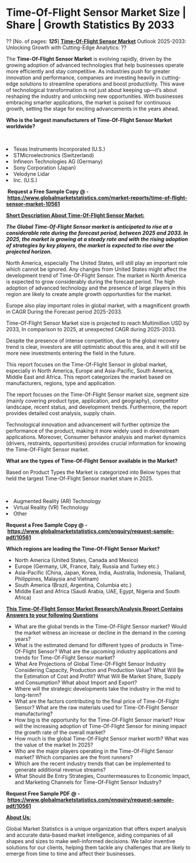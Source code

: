 <H1>Time-Of-Flight Sensor Market Size | Share | Growth Statistics By 2033</H1><p>?? [No. of pages:&nbsp;<strong><em>125</em></strong>]&nbsp;<strong><a href="https://www.globalmarketstatistics.com/market-reports/time-of-flight-sensor-market-10561">Time-Of-Flight Sensor&nbsp;Market</a></strong>&nbsp;Outlook 2025-2033: Unlocking Growth with Cutting-Edge Analytics: ??</p><p>The <strong>Time-Of-Flight Sensor Market</strong> is evolving rapidly, driven by the growing adoption of advanced technologies that help businesses operate more efficiently and stay competitive. As industries push for greater innovation and performance, companies are investing heavily in cutting-edge solutions to streamline operations and boost productivity. This wave of technological transformation is not just about keeping up&mdash;it&rsquo;s about reshaping the industry and unlocking new opportunities. With businesses embracing smarter applications, the market is poised for continuous growth, setting the stage for exciting advancements in the years ahead.</p><p><strong>Who is the largest manufacturers of Time-Of-Flight Sensor Market worldwide?</strong></p><p>&nbsp;<li>Texas Instruments Incorporated (U.S.)<li>STMicroelectronics (Switzerland) <li>Infineon Technologies AG (Germany)<li>Sony Corporation (Japan)<li>Velodyne Lidar<li> Inc. (U.S.)</p><p>&nbsp;<strong>Request a Free Sample Copy @ -&nbsp;<a href="https://www.globalmarketstatistics.com/market-reports/time-of-flight-sensor-market-10561">https://www.globalmarketstatistics.com/market-reports/time-of-flight-sensor-market-10561</a></strong></p><p><strong><u>Short Description About Time-Of-Flight Sensor Market:</u></strong></p><p><strong><em>The Global Time-Of-Flight Sensor market is anticipated to rise at a considerable rate during the forecast period, between 2025 and 2033. In 2025, the market is growing at a steady rate and with the rising adoption of strategies by key players, the market is expected to rise over the projected horizon.</em></strong></p><p>North America, especially The United States, will still play an important role which cannot be ignored. Any changes from United States might affect the development trend of Time-Of-Flight Sensor. The market in North America is expected to grow considerably during the forecast period. The high adoption of advanced technology and the presence of large players in this region are likely to create ample growth opportunities for the market.</p><p>Europe also play important roles in global market, with a magnificent growth in CAGR During the Forecast period 2025-2033.</p><p>Time-Of-Flight Sensor Market size is projected to reach Multimillion USD by 2033, In comparison to 2025, at unexpected CAGR during 2025-2033.</p><p>Despite the presence of intense competition, due to the global recovery trend is clear, investors are still optimistic about this area, and it will still be more new investments entering the field in the future.</p><p>This report focuses on the Time-Of-Flight Sensor in global market, especially in North America, Europe and Asia-Pacific, South America, Middle East and Africa. This report categorizes the market based on manufacturers, regions, type and application.</p><p>The report focuses on the Time-Of-Flight Sensor market size, segment size (mainly covering product type, application, and geography), competitor landscape, recent status, and development trends. Furthermore, the report provides detailed cost analysis, supply chain.</p><p>Technological innovation and advancement will further optimize the performance of the product, making it more widely used in downstream applications. Moreover, Consumer behavior analysis and market dynamics (drivers, restraints, opportunities) provides crucial information for knowing the Time-Of-Flight Sensor market.</p><p><strong>What are the types of Time-Of-Flight Sensor available in the Market?</strong></p><p>Based on Product Types the Market is categorized into Below types that held the largest Time-Of-Flight Sensor market share in 2025.</p><p>&nbsp;<li>Augmented Reality (AR) Technology<li> Virtual Reality (VR) Technology<li> Other&nbsp;</p><p><strong>Request a Free Sample Copy @ -&nbsp;<a href="https://www.globalmarketstatistics.com/enquiry/request-sample-pdf/10561">https://www.globalmarketstatistics.com/enquiry/request-sample-pdf/10561</a></strong></p><p><strong>Which regions are leading the Time-Of-Flight Sensor Market?</strong></p><ul><li>North America (United States, Canada and Mexico)</li><li>Europe (Germany, UK, France, Italy, Russia and Turkey etc.)</li><li>Asia-Pacific (China, Japan, Korea, India, Australia, Indonesia, Thailand, Philippines, Malaysia and Vietnam)</li><li>South America (Brazil, Argentina, Columbia etc.)</li><li>Middle East and Africa (Saudi Arabia, UAE, Egypt, Nigeria and South Africa)</li></ul><p><strong><u>This Time-Of-Flight Sensor Market Research/Analysis Report Contains Answers to your following Questions</u></strong></p><ul><li>What are the global trends in the Time-Of-Flight Sensor market? Would the market witness an increase or decline in the demand in the coming years?</li><li>What is the estimated demand for different types of products in Time-Of-Flight Sensor? What are the upcoming industry applications and trends for Time-Of-Flight Sensor market?</li><li>What Are Projections of Global Time-Of-Flight Sensor Industry Considering Capacity, Production and Production Value? What Will Be the Estimation of Cost and Profit? What Will Be Market Share, Supply and Consumption? What about Import and Export?</li><li>Where will the strategic developments take the industry in the mid to long-term?</li><li>What are the factors contributing to the final price of Time-Of-Flight Sensor? What are the raw materials used for Time-Of-Flight Sensor manufacturing?</li><li>How big is the opportunity for the Time-Of-Flight Sensor market? How will the increasing adoption of Time-Of-Flight Sensor for mining impact the growth rate of the overall market?</li><li>How much is the global Time-Of-Flight Sensor market worth? What was the value of the market In 2025?</li><li>Who are the major players operating in the Time-Of-Flight Sensor market? Which companies are the front runners?</li><li>Which are the recent industry trends that can be implemented to generate additional revenue streams?</li><li>What Should Be Entry Strategies, Countermeasures to Economic Impact, and Marketing Channels for Time-Of-Flight Sensor Industry?</li></ul><p><strong>Request Free Sample PDF @ -&nbsp;<a href="https://www.globalmarketstatistics.com/enquiry/request-sample-pdf/10561">https://www.globalmarketstatistics.com/enquiry/request-sample-pdf/10561</a></strong></p><p><strong><u>About Us:</u></strong></p><p>Global Market Statistics&nbsp;is a unique organization that offers expert analysis and accurate data-based market intelligence, aiding companies of all shapes and sizes to make well-informed decisions. We tailor inventive solutions for our clients, helping them tackle any challenges that are likely to emerge from time to time and affect their businesses.</p>
